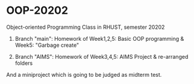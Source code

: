 # OOP-20202
Object-oriented Programming Class in RHUST, semester 20202

1. Branch "main": Homework of Week1,2,5: Basic OOP programming & Week5: "Garbage create"

2. Branch "AIMS": Homework of Week3,4,5: AIMS Project & re-arranged folders

And a miniproject which is going to be judged as midterm test.
